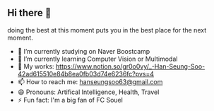 ## Hi there 👋

doing the best at this moment puts you in the best place for the next moment.

- 🔭 I’m currently studying on Naver Boostcamp
- 🌱 I’m currently learning Computer Vision or Multimodal
- 💬 My works: https://www.notion.so/gr0o0vy/_-Han-Seung-Soo-42ad615510e84b8ea0fb03d74e6236fc?pvs=4
- 📫 How to reach me: hanseungsoo63@gmail.com
- 😄 Pronouns: Artifical Intelligence, Health, Travel
- ⚡ Fun fact: I'm a big fan of FC Souel
